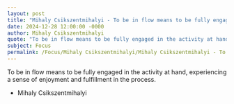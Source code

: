 ```yaml
---
layout: post
title: "Mihaly Csikszentmihalyi - To be in flow means to be fully engaged"
date: 2024-12-28 12:00:00 -0000
author: Mihaly Csikszentmihalyi
quote: "To be in flow means to be fully engaged in the activity at hand, experiencing a sense of enjoyment and fulfillment in the process."
subject: Focus
permalink: /Focus/Mihaly Csikszentmihalyi/Mihaly Csikszentmihalyi - To be in flow means to be fully engaged
---
```


To be in flow means to be fully engaged in the activity at hand, experiencing a sense of enjoyment and fulfillment in the process.

- Mihaly Csikszentmihalyi
